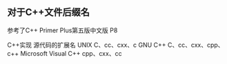 ## 对于C++文件后缀名

参考了C++ Primer Plus第五版中文版 P8

C++实现						源代码的扩展名
UNIX								C、cc、cxx、c
GNU C++						 C、cc、cxx、cpp、c++
Microsoft Visual C++   	 cpp、cxx、cc 

